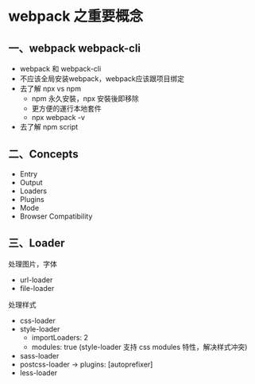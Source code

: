 # webpack 之重要概念

## 一、webpack webpack-cli

* webpack 和 webpack-cli
* 不应该全局安装webpack，webpack应该跟项目绑定
* 去了解 npx vs npm
  + npm 永久安裝，npx 安裝後即移除
  + 更方便的運行本地套件
  + npx webpack -v
* 去了解 npm script

## 二、Concepts

* Entry
* Output
* Loaders
* Plugins
* Mode
* Browser Compatibility

## 三、Loader

处理图片，字体

* url-loader
* file-loader

处理样式

* css-loader
* style-loader
  + importLoaders: 2
  + modules: true (style-loader 支持 css modules 特性，解决样式冲突)
* sass-loader
* postcss-loader -> plugins: [autoprefixer]
* less-loader
